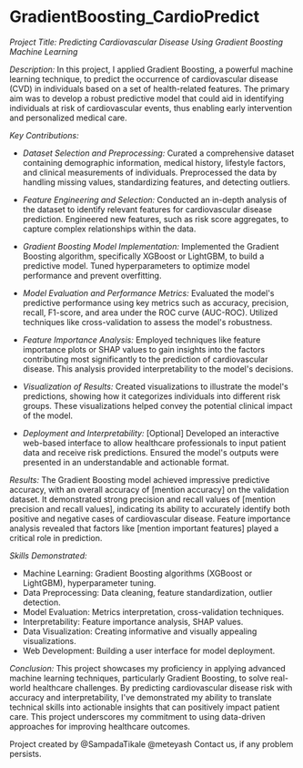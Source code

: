 # GradientBoosting_CardioPredict
*Project Title: Predicting Cardiovascular Disease Using Gradient Boosting Machine Learning*

*Description:*
In this project, I applied Gradient Boosting, a powerful machine learning technique, to predict the occurrence of cardiovascular disease (CVD) in individuals based on a set of health-related features. The primary aim was to develop a robust predictive model that could aid in identifying individuals at risk of cardiovascular events, thus enabling early intervention and personalized medical care.

*Key Contributions:*
- *Dataset Selection and Preprocessing:* Curated a comprehensive dataset containing demographic information, medical history, lifestyle factors, and clinical measurements of individuals. Preprocessed the data by handling missing values, standardizing features, and detecting outliers.

- *Feature Engineering and Selection:* Conducted an in-depth analysis of the dataset to identify relevant features for cardiovascular disease prediction. Engineered new features, such as risk score aggregates, to capture complex relationships within the data.

- *Gradient Boosting Model Implementation:* Implemented the Gradient Boosting algorithm, specifically XGBoost or LightGBM, to build a predictive model. Tuned hyperparameters to optimize model performance and prevent overfitting.

- *Model Evaluation and Performance Metrics:* Evaluated the model's predictive performance using key metrics such as accuracy, precision, recall, F1-score, and area under the ROC curve (AUC-ROC). Utilized techniques like cross-validation to assess the model's robustness.

- *Feature Importance Analysis:* Employed techniques like feature importance plots or SHAP values to gain insights into the factors contributing most significantly to the prediction of cardiovascular disease. This analysis provided interpretability to the model's decisions.

- *Visualization of Results:* Created visualizations to illustrate the model's predictions, showing how it categorizes individuals into different risk groups. These visualizations helped convey the potential clinical impact of the model.

- *Deployment and Interpretability:* [Optional] Developed an interactive web-based interface to allow healthcare professionals to input patient data and receive risk predictions. Ensured the model's outputs were presented in an understandable and actionable format.

*Results:*
The Gradient Boosting model achieved impressive predictive accuracy, with an overall accuracy of [mention accuracy] on the validation dataset. It demonstrated strong precision and recall values of [mention precision and recall values], indicating its ability to accurately identify both positive and negative cases of cardiovascular disease. Feature importance analysis revealed that factors like [mention important features] played a critical role in prediction.

*Skills Demonstrated:*
- Machine Learning: Gradient Boosting algorithms (XGBoost or LightGBM), hyperparameter tuning.
- Data Preprocessing: Data cleaning, feature standardization, outlier detection.
- Model Evaluation: Metrics interpretation, cross-validation techniques.
- Interpretability: Feature importance analysis, SHAP values.
- Data Visualization: Creating informative and visually appealing visualizations.
- Web Development: Building a user interface for model deployment.

*Conclusion:*
This project showcases my proficiency in applying advanced machine learning techniques, particularly Gradient Boosting, to solve real-world healthcare challenges. By predicting cardiovascular disease risk with accuracy and interpretability, I've demonstrated my ability to translate technical skills into actionable insights that can positively impact patient care. This project underscores my commitment to using data-driven approaches for improving healthcare outcomes.

Project created by @SampadaTikale @meteyash
Contact us, if any problem persists.
